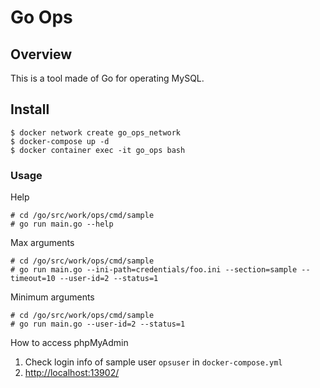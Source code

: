 # Go Ops

## Overview
This is a tool made of Go for operating MySQL.

## Install
```shell
$ docker network create go_ops_network
$ docker-compose up -d
$ docker container exec -it go_ops bash
```

### Usage
Help
```shell
# cd /go/src/work/ops/cmd/sample
# go run main.go --help
```

Max arguments
```shell
# cd /go/src/work/ops/cmd/sample
# go run main.go --ini-path=credentials/foo.ini --section=sample --timeout=10 --user-id=2 --status=1
```
Minimum arguments
```shell
# cd /go/src/work/ops/cmd/sample
# go run main.go --user-id=2 --status=1
```

How to access phpMyAdmin
1. Check login info of sample user `opsuser` in `docker-compose.yml`
2. [http://localhost:13902/](http://localhost:13902/)
